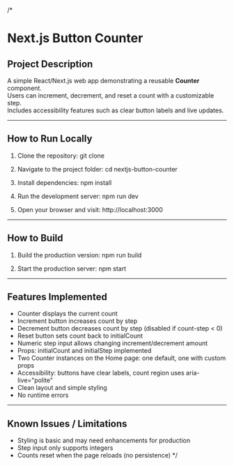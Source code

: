 /*
# Next.js Button Counter

## Project Description
A simple React/Next.js web app demonstrating a reusable **Counter** component.  
Users can increment, decrement, and reset a count with a customizable step.  
Includes accessibility features such as clear button labels and live updates.

---

## How to Run Locally

1. Clone the repository:
git clone <your-repo-url>

2. Navigate to the project folder:
cd nextjs-button-counter

3. Install dependencies:
npm install

4. Run the development server:
npm run dev

5. Open your browser and visit:
http://localhost:3000

---

## How to Build

1. Build the production version:
npm run build

2. Start the production server:
npm start

---

## Features Implemented

- Counter displays the current count
- Increment button increases count by step
- Decrement button decreases count by step (disabled if count-step < 0)
- Reset button sets count back to initialCount
- Numeric step input allows changing increment/decrement amount
- Props: initialCount and initialStep implemented
- Two Counter instances on the Home page: one default, one with custom props
- Accessibility: buttons have clear labels, count region uses aria-live="polite"
- Clean layout and simple styling
- No runtime errors

---

## Known Issues / Limitations

- Styling is basic and may need enhancements for production
- Step input only supports integers
- Counts reset when the page reloads (no persistence)
*/
